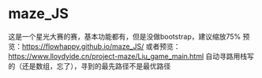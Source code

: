 # maze_JS
这是一个星光大赛的赛，基本功能都有，但是没做bootstrap，建议缩放75%
预览：https://flowhappy.github.io/maze_JS/
或者预览：https://www.lloydyide.cn/project-maze/Liu_game_main.html
自动寻路用栈写的（还是数组，忘了），寻到的最先路径不是最优路径
